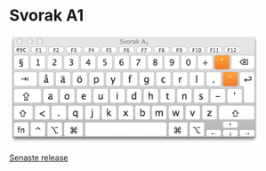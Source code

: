 # Svorak A1

<img src="screenshot.png" alt="Svorak keyboard layout">

[Senaste release](https://github.com/antoneri/Svorak/releases/latest)

